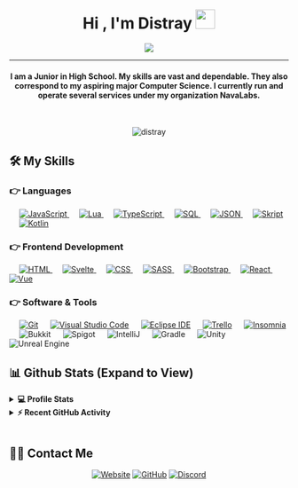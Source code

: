 <h1 align="center">Hi , I'm Distray <img src="https://media.giphy.com/media/hvRJCLFzcasrR4ia7z/giphy.gif" width="35"></h1>
<p align="center">
  <a href="https://github.com/distray/readme-typing-svg"><img src="https://readme-typing-svg.herokuapp.com?lines=Backend+Developer;Web+Developer;API%20Designer;Entrepreneur;Minecraft%20Developer;&center=true&width=500&height=50"></a>
</p>
<hr/>
<h4 align="center">I am a Junior in High School. My skills are vast and dependable. They also correspond to my aspiring major Computer Science. I currently run and operate several services under my organization NavaLabs.</h4>
<br>
<p align="center"> <img src="https://komarev.com/ghpvc/?username=distray&label=Profile%20views&color=0e75b6&style=plastic" alt="distray" /> </p>

## 🛠️ My Skills

### 👉 Languages

<p align="left"> 
  &emsp;
  <a href="https://developer.mozilla.org/en-US/docs/Web/JavaScript" target="_blank"> 
     <img alt="JavaScript" src="https://img.shields.io/badge/JavaScript%20-%23F7DF1E.svg?logo=javascript&logoColor=black">
  </a>
  &emsp;
   <a href="https://www.lua.org" target="_blank">
    <img alt="Lua" src="https://img.shields.io/badge/Lua%20-%2314354C.svg?logo=lua&logoColor=purple">
  </a>
  &emsp;
  <a href="https://www.typescriptlang.org/" target="_blank">
    <img alt="TypeScript" src="https://img.shields.io/badge/TypeScript-%23777BB4.svg?logo=TypeScript&logoColor=white"/>                                                 
  </a>
  &emsp;
  <a href="https://www.sql.org/" target="_blank">
    <img alt="SQL" src="https://img.shields.io/badge/MySQL-%23777BB4.svg?logo=MySQL&logoColor=white"/>                                                 
  </a>
  &emsp;
  <a href="https://www.JSON.org/" target="_blank">
    <img alt="JSON" src="https://img.shields.io/badge/JSON-%23777BB4.svg?logo=JSON&logoColor=black"/>                                                 
  </a>
  &emsp;
  <a href="https://www.docs.skriptlang.org/" target="_blank">
    <img alt="Skript" src="https://img.shields.io/badge/Skript-%23777BB4.svg?logo=Skript&logoColor=yellow"/>   

  </a>
  &emsp;
  <a href="https://kotlinlang.org" target="_blank">
    <img alt="Kotlin" src="https://img.shields.io/badge/Kotlin-%23777BB4.svg?logo=Skript&logoColor=pink"/>                                                 
  </a>
</p>

### 👉 Frontend Development
<p align="left"> 
  &emsp; 
  <a href="https://www.w3.org/html/" target="_blank"> 
   <img alt="HTML" src="https://img.shields.io/badge/HTML5%20-%23E34F26.svg?logo=html5&logoColor=white">
  </a>   
  &emsp; 
  <a href="https://www.w3.org/svelte/" target="_blank"> 
   <img alt="Svelte" src="https://img.shields.io/badge/SvelteKit%20-%23E34F26.svg?logo=html5&logoColor=white">
  </a>  
  &emsp;
  <a href="https://www.w3schools.com/css/" target="_blank">
    <img alt="CSS" src="https://img.shields.io/badge/CSS%20-%231572B6.svg?logo=css3&logoColor=white">
  </a> 
  &emsp;
  <a href="https://sass-lang.com/" target="_blank">
    <img alt="SASS" src="https://img.shields.io/badge/SASS%20-%231572B6.svg?logo=sass&logoColor=pink">
  </a> 
   &emsp;
  <a href="https://getbootstrap.com" target="_blank"> 
    <img alt="Bootstrap" src="https://img.shields.io/badge/Bootstrap-%23563D7C.svg?style=flat&logo=bootstrap&logoColor=yellow"/>
  </a>
   &emsp;
  <a href="#" target="_blank"> 
    <img alt="React" src="https://img.shields.io/badge/React-%23563D7C.svg?style=flat&logo=react&logoColor=aqua"/>
  </a>
  &emsp; 
  <a href="https://www.w3.org/html/" target="_blank"> 
   <img alt="Vue" src="https://img.shields.io/badge/Vue%20-%23E34F26.svg?logo=vue-js5&logoColor=white">
  </a>   
</p>

 ### 👉 Software & Tools
 
<p>
  &emsp;
    <a href="#"><img alt="Git" src="https://img.shields.io/badge/Git%20-%23F05033.svg?logo=git&logoColor=white"></a>
  &emsp;
    <a href="#"><img alt="Visual Studio Code" src="https://img.shields.io/badge/Visual%20Studio%20Code-0078d7.svg?logo=visual-studio-code&logoColor=white"></a>
  &emsp;
    <a href="#"><img alt="Eclipse IDE" src="https://img.shields.io/badge/-Eclipse%20IDE-FE7A16?logo=eclipse-ide&logoColor=purple"></a>
  &emsp;
    <a href="#"><img alt="Trello" src="https://img.shields.io/badge/-Trello-FE7A16?logo=trello&logoColor=black"></a>
  &emsp;
    <a href="#"><img alt="Insomnia" src="https://img.shields.io/badge/-Insomnia-FE7A16?logo=Insomnia&logoColor=blue"></a>
  &emsp;
    <a href"#"><img alt="Bukkit" src="https://img.shields.io/badge/-Bukkit%20API-FE7A16?logo=Bukkit&logoColor=orange"></a>
  &emsp;
    <a href"#"><img alt="Spigot" src="https://img.shields.io/badge/-Spigot-FE7A16?logo=Spigot&logoColor=orange"></a>
  &emsp;
    <a href"#"><img alt="IntelliJ" src="https://img.shields.io/badge/-IntelliJ-FE7A16?logo=JetBrains&logoColor=white"></a>
  &emsp;
    <a href"#"><img alt="Gradle" src="https://img.shields.io/badge/-Gradle-FE7A16?logo=Gradle&logoColor=blue"></a>
  &emsp;
    <a href"#"><img alt="Unity" src="https://img.shields.io/badge/-unity-FE7A16?logo=Unity&logoColor=grey"></a>
  &emsp;
    <a href"#"><img alt="Unreal Engine" src="https://img.shields.io/badge/-Unreal Engine-FE7A16?logo=Unreal-Engine&logoColor=grey"></a>

## 📊 Github Stats (Expand to View) 


<details> 
  <summary><b>💻 Profile Stats</b></summary>
  <br/>
  <p align="center">
    <a href="https://github.com/anuraghazra/github-readme-stats"><img alt="Distray's Github Stats" src="https://github-readme-stats.vercel.app/api?username=distray&show_icons=true&count_private=true&theme=algolia" height="192px"/></a>
<br/>
  &nbsp;
	  <img src="https://github-readme-stats.vercel.app/api/top-langs?username=distray&show_icons=true&locale=en&layout=compact&theme=algolia" alt="distray" height="192px"/>
  <br/>
  <b>Note:</b> Top languages is only a metric of the languages my public code consists of and doesn't reflect experience or skill level.
  </p>
</details>


<details>
  <summary><b>⚡ Recent GitHub Activity</b></summary>
  <br/>
   <a href="https://github.com/distray"><img alt="My Activity Graph" src="https://activity-graph.herokuapp.com/graph?username=distray&custom_title=Distray's%20Contribution%20Graph&theme=react-dark" /></a>
  <br/>

</details>

<br/>

## 🙋‍♀️ Contact Me
<p align="center">
  <a href="https://navalabs.net"><img src="https://img.icons8.com/bubbles/50/000000/web.png" alt="Website"/></a>
	<a href="https://github.com/distray"><img src="https://img.icons8.com/bubbles/50/000000/github.png" alt="GitHub"/></a>
  <a href="https://discord.gg/7zvWbEw9mw"><img src="https://img.icons8.com/bubbles/50/00000/discord.png" alt="Discord"/><a>
  
